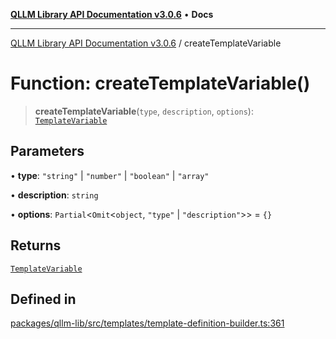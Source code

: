 [**QLLM Library API Documentation v3.0.6**](../README.md) • **Docs**

---

[QLLM Library API Documentation v3.0.6](../globals.md) / createTemplateVariable

# Function: createTemplateVariable()

> **createTemplateVariable**(`type`, `description`, `options`): [`TemplateVariable`](../type-aliases/TemplateVariable.md)

## Parameters

• **type**: `"string"` \| `"number"` \| `"boolean"` \| `"array"`

• **description**: `string`

• **options**: `Partial`\<`Omit`\<`object`, `"type"` \| `"description"`\>\> = `{}`

## Returns

[`TemplateVariable`](../type-aliases/TemplateVariable.md)

## Defined in

[packages/qllm-lib/src/templates/template-definition-builder.ts:361](https://github.com/quantalogic/qllm/blob/b15a3aa4af263bce36ea091a0f29bf1255b95497/packages/qllm-lib/src/templates/template-definition-builder.ts#L361)
